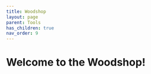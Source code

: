 ```yaml
---
title: Woodshop
layout: page
parent: Tools
has_children: true
nav_order: 9
---
```


# Welcome to the Woodshop!
